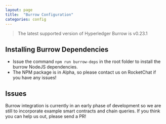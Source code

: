 ```yaml
---
layout: page
title:  "Burrow Configuration"
categories: config
---
```


> The latest supported version of Hyperledger Burrow is v0.23.1

## Installing Burrow Dependencies

* Issue the command `npm run burrow-deps` in the root folder to install the burrow NodeJS dependencies.
* The NPM package is in Alpha, so please contact us on RocketChat if you have any issues!

## Issues

Burrow integration is currently in an early phase of development so we are still to incorporate example smart contracts and chain queries. If you think you can help us out, please send a PR!
